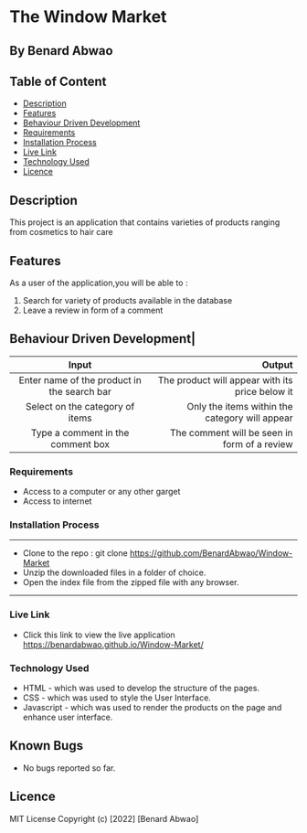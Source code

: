 # The Window Market
 ## By Benard Abwao

 ## Table of Content
 - [Description](#description)
 - [Features](#features)
 - [Behaviour Driven Development](#Behaviour-Driven-Development)
 - [Requirements](#requirements)
 - [Installation Process](#installation-Process)
 - [Live Link](#Live-Link)
 - [Technology  Used](#technology-Used)
 - [Licence](#licence)
 ## Description
 <p>This project is an application that contains varieties of products ranging from cosmetics to hair care</p>

## Features
As a user of the application,you will be able to :
1. Search for variety of products available in the database
1. Leave a review in form of a comment

## Behaviour Driven Development|
| Input        | Output       |
| :----------: | -----------: |
|  Enter name of the product in the search bar |The product will appear with its price below it|
|  Select on the category of items    |Only the items within the category will appear|
|Type a comment in the comment box| The comment will be seen in form of a review|

 ###  Requirements
 * Access to  a computer or any other garget
 * Access to internet
 ### Installation Process
 ****
* Clone to the repo : git clone https://github.com/BenardAbwao/Window-Market
* Unzip the downloaded files in a folder of choice.
* Open the index file from the zipped file with any browser.
 ****

### Live Link
- Click this link to view the live application https://benardabwao.github.io/Window-Market/

### Technology  Used
* HTML - which was used to develop the structure of the pages.
* CSS - which was used to style the User Interface.
* Javascript - which was used to render the products on the page and enhance user interface.

## Known Bugs
* No bugs reported so far.
## Licence
MIT License
Copyright (c) [2022] [Benard Abwao]

